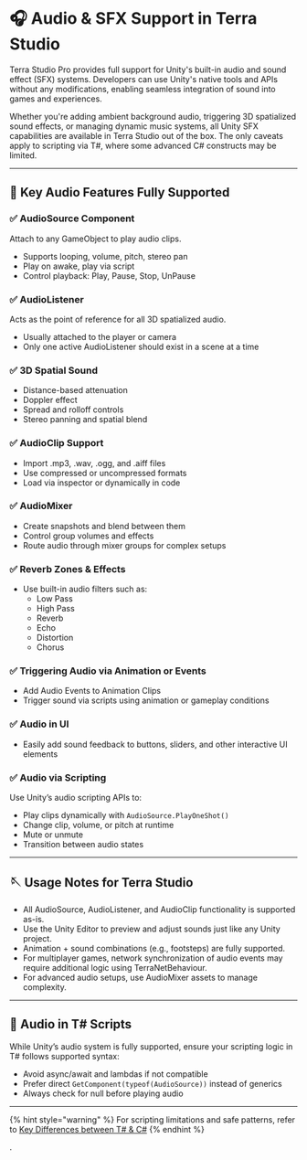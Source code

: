 # 🎧 Audio & SFX Support in Terra Studio

Terra Studio Pro provides full support for Unity's built-in audio and sound effect (SFX) systems. Developers can use Unity's native tools and APIs without any modifications, enabling seamless integration of sound into games and experiences.

Whether you're adding ambient background audio, triggering 3D spatialized sound effects, or managing dynamic music systems, all Unity SFX capabilities are available in Terra Studio out of the box. The only caveats apply to scripting via T#, where some advanced C# constructs may be limited.

***

## 🎤 Key Audio Features Fully Supported

### ✅ AudioSource Component

Attach to any GameObject to play audio clips.

* Supports looping, volume, pitch, stereo pan
* Play on awake, play via script
* Control playback: Play, Pause, Stop, UnPause

### ✅ AudioListener

Acts as the point of reference for all 3D spatialized audio.

* Usually attached to the player or camera
* Only one active AudioListener should exist in a scene at a time

### ✅ 3D Spatial Sound

* Distance-based attenuation
* Doppler effect
* Spread and rolloff controls
* Stereo panning and spatial blend

### ✅ AudioClip Support

* Import .mp3, .wav, .ogg, and .aiff files
* Use compressed or uncompressed formats
* Load via inspector or dynamically in code

### ✅ AudioMixer

* Create snapshots and blend between them
* Control group volumes and effects
* Route audio through mixer groups for complex setups

### ✅ Reverb Zones & Effects

* Use built-in audio filters such as:
  * Low Pass
  * High Pass
  * Reverb
  * Echo
  * Distortion
  * Chorus

### ✅ Triggering Audio via Animation or Events

* Add Audio Events to Animation Clips
* Trigger sound via scripts using animation or gameplay conditions

### ✅ Audio in UI

* Easily add sound feedback to buttons, sliders, and other interactive UI elements

### ✅ Audio via Scripting

Use Unity’s audio scripting APIs to:

* Play clips dynamically with `AudioSource.PlayOneShot()`
* Change clip, volume, or pitch at runtime
* Mute or unmute
* Transition between audio states

***

## 🪡 Usage Notes for Terra Studio

* All AudioSource, AudioListener, and AudioClip functionality is supported as-is.
* Use the Unity Editor to preview and adjust sounds just like any Unity project.
* Animation + sound combinations (e.g., footsteps) are fully supported.
* For multiplayer games, network synchronization of audio events may require additional logic using TerraNetBehaviour.
* For advanced audio setups, use AudioMixer assets to manage complexity.

***

## 🔹 Audio in T# Scripts

While Unity’s audio system is fully supported, ensure your scripting logic in T# follows supported syntax:

* Avoid async/await and lambdas if not compatible
* Prefer direct `GetComponent(typeof(AudioSource))` instead of generics
* Always check for null before playing audio

***

{% hint style="warning" %}
For scripting limitations and safe patterns, refer to [Key Differences between T# & C#](key-differences-t-versus-c/)
{% endhint %}

.

